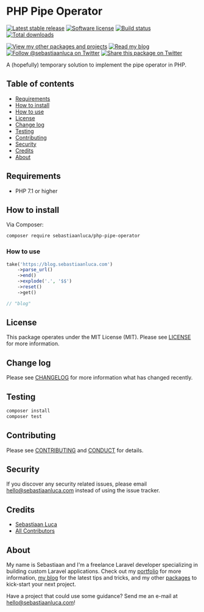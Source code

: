 # PHP Pipe Operator

<a href="https://packagist.org/packages/sebastiaanluca/php-pipe-operator"><img src="https://poser.pugx.org/sebastiaanluca/php-pipe-operator/version" alt="Latest stable release"></img></a>
<a href="LICENSE.md"><img src="https://img.shields.io/badge/license-MIT-brightgreen.svg" alt="Software license"></img></a>
<a href="https://travis-ci.org/sebastiaanluca/php-pipe-operator"><img src="https://img.shields.io/travis/sebastiaanluca/php-pipe-operator/master.svg" alt="Build status"></img></a>
<a href="https://packagist.org/packages/sebastiaanluca/php-pipe-operator"><img src="https://img.shields.io/packagist/dt/sebastiaanluca/php-pipe-operator.svg" alt="Total downloads"></img></a>

<a href="https://packagist.org/packages/sebastiaanluca"><img src="https://img.shields.io/badge/link-packagist-lightgrey.svg" alt="View my other packages and projects"></img></a>
<a href="https://blog.sebastiaanluca.com"><img src="https://img.shields.io/badge/link-blog-lightgrey.svg" alt="Read my blog"></img></a>
<a href="https://twitter.com/sebastiaanluca"><img src="https://img.shields.io/twitter/follow/sebastiaanluca.svg?style=social" alt="Follow @sebastiaanluca on Twitter"></img></a>
<a href="https://twitter.com/intent/tweet?text=Use%20PHP%27s%20pipe%20operator%20now!%20https%3A%2F%2Fgithub.com%2Fsebastiaanluca%2Fphp-pipe-operator%20via%20%40sebastiaanluca&source=webclient"><img src="https://img.shields.io/twitter/url/http/shields.io.svg?style=social" alt="Share this package on Twitter"></img></a>

A (hopefully) temporary solution to implement the pipe operator in PHP.

## Table of contents

- [Requirements](#requirements)
- [How to install](#how-to-install)
- [How to use](#how-to-use)
- [License](#license)
- [Change log](#change-log)
- [Testing](#testing)
- [Contributing](#contributing)
- [Security](#security)
- [Credits](#credits)
- [About](#about)

## Requirements

- PHP 7.1 or higher

## How to install

Via Composer:

```bash
composer require sebastiaanluca/php-pipe-operator
```

### How to use

```php
take('https://blog.sebastiaanluca.com')
    ->parse_url()
    ->end()
    ->explode('.', '$$')
    ->reset()
    ->get()

// "blog"
```

## License

This package operates under the MIT License (MIT). Please see [LICENSE](LICENSE.md) for more information.

## Change log

Please see [CHANGELOG](CHANGELOG.md) for more information what has changed recently.

## Testing

```bash
composer install
composer test
```

## Contributing

Please see [CONTRIBUTING](CONTRIBUTING.md) and [CONDUCT](CONDUCT.md) for details.

## Security

If you discover any security related issues, please email [hello@sebastiaanluca.com][link-author-email] instead of using the issue tracker.

## Credits

- [Sebastiaan Luca][link-github-profile]
- [All Contributors][link-contributors]

## About

My name is Sebastiaan and I'm a freelance Laravel developer specializing in building custom Laravel applications. Check out my [portfolio][link-portfolio] for more information, [my blog][link-blog] for the latest tips and tricks, and my other [packages][link-packages] to kick-start your next project.

Have a project that could use some guidance? Send me an e-mail at [hello@sebastiaanluca.com][link-author-email]!

[link-packagist]: https://packagist.org/packages/sebastiaanluca/php-pipe-operator
[link-travis]: https://travis-ci.org/sebastiaanluca/php-pipe-operator
[link-contributors]: ../../contributors

[link-portfolio]: https://www.sebastiaanluca.com
[link-blog]: https://blog.sebastiaanluca.com
[link-packages]: https://packagist.org/packages/sebastiaanluca
[link-github-profile]: https://github.com/sebastiaanluca
[link-author-email]: mailto:hello@sebastiaanluca.com
